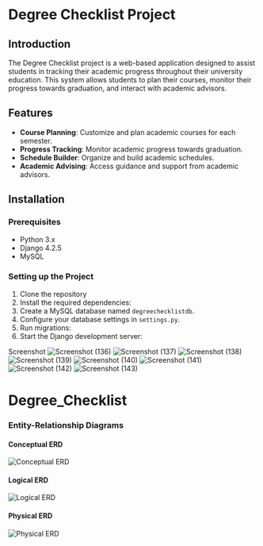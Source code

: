 # Degree Checklist Project

## Introduction
The Degree Checklist project is a web-based application designed to assist students in tracking their academic progress throughout their university education. This system allows students to plan their courses, monitor their progress towards graduation, and interact with academic advisors.

## Features
- **Course Planning**: Customize and plan academic courses for each semester.
- **Progress Tracking**: Monitor academic progress towards graduation.
- **Schedule Builder**: Organize and build academic schedules.
- **Academic Advising**: Access guidance and support from academic advisors.

## Installation

### Prerequisites
- Python 3.x
- Django 4.2.5
- MySQL

### Setting up the Project
1. Clone the repository
2. Install the required dependencies:
3. Create a MySQL database named `degreechecklistdb`.
4. Configure your database settings in `settings.py`.
5. Run migrations:
6. Start the Django development server:

Screenshot
![Screenshot (136)](https://github.com/Jom123410/280222/assets/57498419/060928b6-3304-4499-a584-8c2ec05da4c0)
![Screenshot (137)](https://github.com/Jom123410/280222/assets/57498419/ad79ecbc-3100-4f63-b0ac-4ab84af00d19)
![Screenshot (138)](https://github.com/Jom123410/280222/assets/57498419/215030ff-2a6a-4e9e-b48c-04b592f667ac)
![Screenshot (139)](https://github.com/Jom123410/280222/assets/57498419/2d8dc9b7-d9c9-4a7e-a296-73cfcda4a79f)
![Screenshot (140)](https://github.com/Jom123410/280222/assets/57498419/7970e0f6-eed9-4315-bb77-f48abf70f9bd)
![Screenshot (141)](https://github.com/Jom123410/280222/assets/57498419/f2eda80c-fdbf-4e0e-ad16-c7ab87ddbb1f)
![Screenshot (142)](https://github.com/Jom123410/280222/assets/57498419/07357da8-7ab2-49a3-be82-cd04f07f7240)
![Screenshot (143)](https://github.com/Jom123410/280222/assets/57498419/de6fd443-5bc2-404a-9578-19c749a4a0ce)


# Degree_Checklist
### Entity-Relationship Diagrams

#### Conceptual ERD
![Conceptual ERD](https://github.com/Jom123410/Degree_Checklist/assets/57498419/35420496-0238-44c6-b152-5aa27b2148ed)

#### Logical ERD
![Logical ERD](https://github.com/Jom123410/Degree_Checklist/assets/57498419/4274ba15-ad23-4bc0-9a34-e7dba9cb6149)

#### Physical ERD
![Physical ERD](https://github.com/Jom123410/Degree_Checklist/assets/57498419/3d90f2bb-b209-48b6-b6f5-4e52a71cd7fb)
